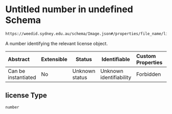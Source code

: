 # Untitled number in undefined Schema

```txt
https://weedid.sydney.edu.au/schema/Image.json#/properties/file_name/license
```

A number identifying the relevant license object.


| Abstract            | Extensible | Status         | Identifiable            | Custom Properties | Additional Properties | Access Restrictions | Defined In                                                              |
| :------------------ | ---------- | -------------- | ----------------------- | :---------------- | --------------------- | ------------------- | ----------------------------------------------------------------------- |
| Can be instantiated | No         | Unknown status | Unknown identifiability | Forbidden         | Allowed               | none                | [Image.schema.json\*](out/out/Image.schema.json "open original schema") |

## license Type

`number`
